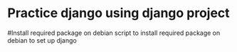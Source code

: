 # Practice django using django project

#Install required package on debian
script to install required package on debian to set up django


